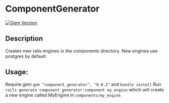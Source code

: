 # ComponentGenerator

[![Gem Version](https://badge.fury.io/rb/component_generator.svg)](http://badge.fury.io/rb/component_generator)

## Description
Creates new rails engines in the components directory. New engines use postgres by default

## Usage:
Require gem `gem "component_generator", "0.0.2"` and `bundle install`
Run `rails generate component_generator:component my_engine` which will create a new
engine called MyEngine in `components/my_engine`.